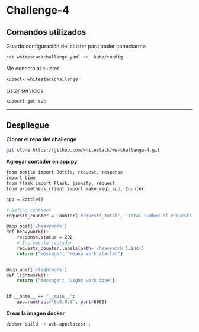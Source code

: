# Challenge-4

## Comandos utilizados

Guardo configuración del cluster para poder conectarme

```bash
cat whitestackchallenge.yaml >> .kube/config
```

Me conecto al cluster.

```bash
kubectx whitestackchallenge
```

Listar servicios

```bash
kubectl get svc
```
------------------

## Despliegue

**Clonar el repo del challenge**

```bash
git clone https://github.com/whitestack/ws-challenge-4.git
```

**Agregar contador en app.py** 

```bash
from bottle import Bottle, request, response
import time
from flask import Flask, jsonify, request
from prometheus_client import make_wsgi_app, Counter

app = Bottle()

# Defino contador
requests_counter = Counter('requests_total', 'Total number of requests', ['path'])

@app.post('/heavywork')
def heavywork():
    response.status = 202
    # Incremento contador
    requests_counter.labels(path='/heavywork').inc()
    return {"message": "Heavy work started"}


@app.post('/lightwork')
def lightwork():
    return {"message": "Light work done"}


if __name__ == "__main__":
    app.run(host="0.0.0.0", port=8080)
```

**Crear la imagen docker** 

```bash
docker build -t web-app:latest .
```









